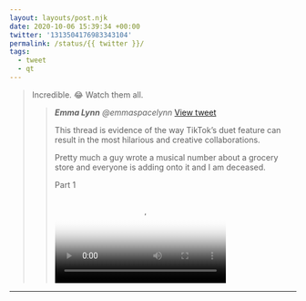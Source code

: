 ```yaml
---
layout: layouts/post.njk
date: 2020-10-06 15:39:34 +00:00
twitter: '1313504176983343104'
permalink: /status/{{ twitter }}/
tags: 
  - tweet
  - qt
---
```


> Incredible. 😂 Watch them all. 
> 
> > <cite>**Emma Lynn** @emmaspacelynn</cite> [View tweet](https://twitter.com/emmaspacelynn/status/1312952644193996800)
> > 
> > This thread is evidence of the way TikTok’s duet feature can result in the most hilarious and creative collaborations.
> > 
> > Pretty much a guy wrote a musical number about a grocery store and everyone is adding onto it and I am deceased. 
> > 
> > Part 1
> > 
> > <video controls preload="metadata" poster="/img/_qt/YxFhaCgUEQkTfFm7.jpg"><source src="/img/_qt/-4zoNYdsFOEtVoH-.mp4">Your browser does not support the video tag.</video>

---
